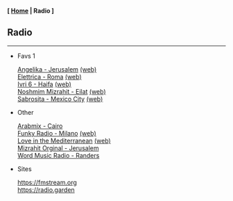 <link href="../style.css" rel="stylesheet"></link>

**[ [Home](../index.html) | Radio ]**

## Radio

---

* Favs 1

    [Angelika - Jerusalem](https://live.ecast.co.il:8024/stream) [(web)](https://radioangelika.com/)  
    [Elettrica - Roma](https://nr8.newradio.it/proxy/apselett?mp=/stream) [(web)](https://www.radioelettrica.it/)  
    [Ivri 6 - Haifa](https://streaming.radio.co/sa06221901/listen) [(web)](https://ivri6.net/)  
    [Noshmim Mizrahit - Eilat](https://mzr.mediacast.co.il/mzradio) [(web)](https://mizrahit.fm/)  
    [Sabrosita - Mexico City](https://18163.live.streamtheworld.com/XEPHAMAAC.aac) [(web)](https://sabrositadigital.mx/portfolio/talento/)  

* Other

    [Arabmix - Cairo](https://stream.zeno.fm/8vrkggsb1d0uv)  
    [Funky Radio - Milano](https://funkyradio.streamingmedia.it/audio.aac) [(web)](https://funky.radio/)  
    [Love in the Mediterranean](https://liveradio.co.il:9070/;) [(web)](https://love-bayamhatichon.co.il/)  
    [Mizrahit Orginal - Jerusalem](https://sweb.co.il:8000/;)  
    [Word Music Radio - Randers](https://radioserver.dk/wmr)  

* Sites

    https://fmstream.org  
    https://radio.garden  

<!--
https://onlineradiobox.com/il/noshmim/?cs=il.noshmim  
https://www.listenlive.nl  
https://goldfm.fr/  
https://www.radio.fr/  
https://xfm.neocities.org/  

[Holmim Mizrahit](https://liveradio.co.il:8070/index.html/;) [(web)](https://www.holmimmizrahit.co.il/)  
https://www.liveradio.ie/stations/eastern-radio  

[J1 Radio - Tokyo](https://jenny.torontocast.com:2000/stream/J1HITS/)  
[Kawkaba - Kawkaba, Lebanon](https://cad.casthost.ca/proxy/antoine/stream)  
[Middle East Radio International - Beirut, Lebanon](https://listen.radioking.com/radio/343456/stream/392077)  
[Radio Underground Italia FM - Genzano di Roma, Italy](https://nr14.newradio.it:8707/stream)  
[RTS Première - Geneve](https://livestreaming-node-4.srg-ssr.ch/srgssr/la-1ere/mp3/128)  
[Universitaria 104,5 FM - Valencia, Venezuela](https://mp4.fm.uc.edu.ve:8443/fmuc.mp4)  

[Holmim Mizrahit](http://liveradio.co.il:1040/;)  
-->

<br/>

